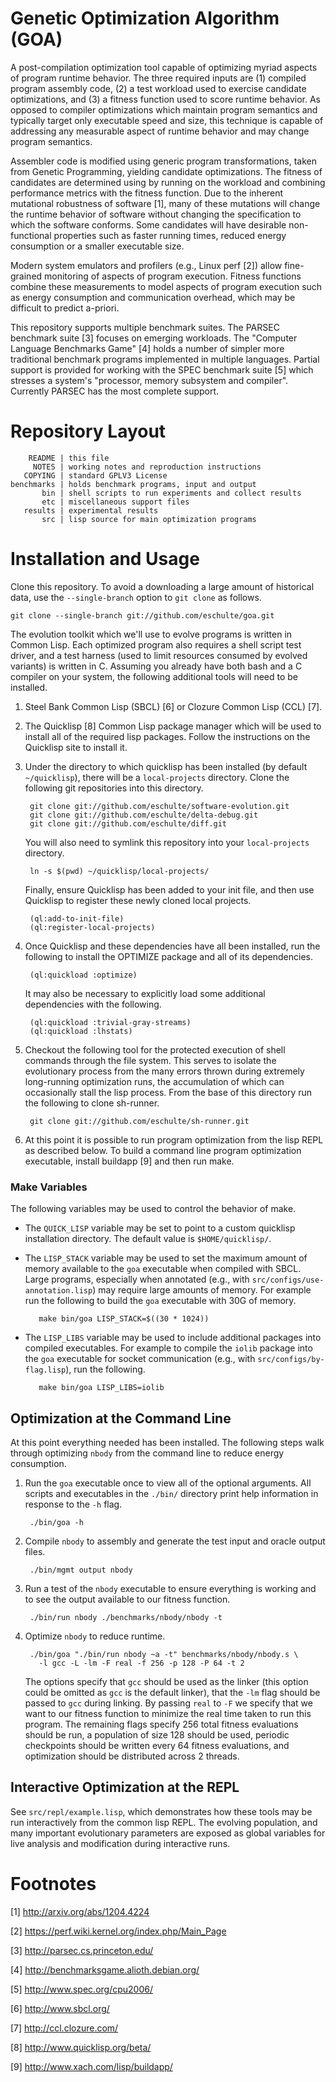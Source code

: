 Genetic Optimization Algorithm (GOA)
====================================

A post-compilation optimization tool capable of optimizing myriad
aspects of program runtime behavior.  The three required inputs are
(1) compiled program assembly code, (2) a test workload used to
exercise candidate optimizations, and (3) a fitness function used to
score runtime behavior.  As opposed to compiler optimizations which
maintain program semantics and typically target only executable speed
and size, this technique is capable of addressing any measurable
aspect of runtime behavior and may change program semantics.

Assembler code is modified using generic program transformations,
taken from Genetic Programming, yielding candidate optimizations.  The
fitness of candidates are determined using by running on the workload
and combining performance metrics with the fitness function.  Due to
the inherent mutational robustness of software [1], many of these
mutations will change the runtime behavior of software without
changing the specification to which the software conforms.  Some
candidates will have desirable non-functional properties such as
faster running times, reduced energy consumption or a smaller
executable size.

Modern system emulators and profilers (e.g., Linux perf [2]) allow
fine-grained monitoring of aspects of program execution.  Fitness
functions combine these measurements to model aspects of program
execution such as energy consumption and communication overhead, which
may be difficult to predict a-priori.

This repository supports multiple benchmark suites.  The PARSEC
benchmark suite [3] focuses on emerging workloads.  The "Computer
Language Benchmarks Game" [4] holds a number of simpler more
traditional benchmark programs implemented in multiple languages.
Partial support is provided for working with the SPEC benchmark suite
[5] which stresses a system's "processor, memory subsystem and
compiler".  Currently PARSEC has the most complete support.

Repository Layout
=================

        README | this file
         NOTES | working notes and reproduction instructions
       COPYING | standard GPLV3 License
    benchmarks | holds benchmark programs, input and output
           bin | shell scripts to run experiments and collect results
           etc | miscellaneous support files
       results | experimental results
           src | lisp source for main optimization programs

Installation and Usage
======================

Clone this repository.  To avoid a downloading a large amount of
historical data, use the `--single-branch` option to `git clone` as
follows.

    git clone --single-branch git://github.com/eschulte/goa.git

The evolution toolkit which we'll use to evolve programs is written in
Common Lisp.  Each optimized program also requires a shell script test
driver, and a test harness (used to limit resources consumed by
evolved variants) is written in C.  Assuming you already have both
bash and a C compiler on your system, the following additional tools
will need to be installed.

1. Steel Bank Common Lisp (SBCL) [6] or Clozure Common Lisp (CCL) [7].

2. The Quicklisp [8] Common Lisp package manager which will be used to
   install all of the required lisp packages.  Follow the instructions
   on the Quicklisp site to install it.

3. Under the directory to which quicklisp has been installed (by
   default `~/quicklisp`), there will be a `local-projects` directory.
   Clone the following git repositories into this directory.

        git clone git://github.com/eschulte/software-evolution.git
        git clone git://github.com/eschulte/delta-debug.git
        git clone git://github.com/eschulte/diff.git

   You will also need to symlink this repository into your
   `local-projects` directory.

        ln -s $(pwd) ~/quicklisp/local-projects/

   Finally, ensure Quicklisp has been added to your init file, and
   then use Quicklisp to register these newly cloned local projects.

        (ql:add-to-init-file)
        (ql:register-local-projects)

4. Once Quicklisp and these dependencies have all been installed, run
   the following to install the OPTIMIZE package and all of its
   dependencies.

        (ql:quickload :optimize)

   It may also be necessary to explicitly load some additional
   dependencies with the following.

        (ql:quickload :trivial-gray-streams)
        (ql:quickload :lhstats)

5. Checkout the following tool for the protected execution of shell
   commands through the file system.  This serves to isolate the
   evolutionary process from the many errors thrown during extremely
   long-running optimization runs, the accumulation of which can
   occasionally stall the lisp process.  From the base of this
   directory run the following to clone sh-runner.

        git clone git://github.com/eschulte/sh-runner.git

6. At this point it is possible to run program optimization from the
   lisp REPL as described below.  To build a command line program
   optimization executable, install buildapp [9] and then run make.

### Make Variables

The following variables may be used to control the behavior of make.

- The `QUICK_LISP` variable may be set to point to a custom quicklisp
  installation directory.  The default value is `$HOME/quicklisp/`.

- The `LISP_STACK` variable may be used to set the maximum amount of
  memory available to the `goa` executable when compiled with SBCL.
  Large programs, especially when annotated (e.g., with
  `src/configs/use-annotation.lisp`) may require large amounts of
  memory.  For example run the following to build the `goa` executable
  with 30G of memory.

         make bin/goa LISP_STACK=$((30 * 1024))

- The `LISP_LIBS` variable may be used to include additional packages
  into compiled executables.  For example to compile the `iolib`
  package into the `goa` executable for socket communication (e.g.,
  with `src/configs/by-flag.lisp`), run the following.

         make bin/goa LISP_LIBS=iolib

Optimization at the Command Line
--------------------------------

At this point everything needed has been installed.  The following
steps walk through optimizing `nbody` from the command line to reduce
energy consumption.

1. Run the `goa` executable once to view all of the optional
   arguments.  All scripts and executables in the `./bin/` directory
   print help information in response to the `-h` flag.

        ./bin/goa -h

2. Compile `nbody` to assembly and generate the test input and oracle
   output files.

        ./bin/mgmt output nbody

3. Run a test of the `nbody` executable to ensure everything is
   working and to see the output available to our fitness function.

        ./bin/run nbody ./benchmarks/nbody/nbody -t

4. Optimize `nbody` to reduce runtime.

        ./bin/goa "./bin/run nbody ~a -t" benchmarks/nbody/nbody.s \
          -l gcc -L -lm -F real -f 256 -p 128 -P 64 -t 2

   The options specify that `gcc` should be used as the linker (this
   option could be omitted as `gcc` is the default linker), that the
   `-lm` flag should be passed to `gcc` during linking.  By passing
   `real` to `-F` we specify that we want to our fitness function to
   minimize the real time taken to run this program.  The remaining
   flags specify 256 total fitness evaluations should be run, a
   population of size 128 should be used, periodic checkpoints should
   be written every 64 fitness evaluations, and optimization should be
   distributed across 2 threads.

Interactive Optimization at the REPL
------------------------------------

See `src/repl/example.lisp`, which demonstrates how these tools may be
run interactively from the common lisp REPL.  The evolving population,
and many important evolutionary parameters are exposed as global
variables for live analysis and modification during interactive runs.

Footnotes
=========

[1] http://arxiv.org/abs/1204.4224

[2] https://perf.wiki.kernel.org/index.php/Main_Page

[3] http://parsec.cs.princeton.edu/

[4] http://benchmarksgame.alioth.debian.org/

[5] http://www.spec.org/cpu2006/

[6] http://www.sbcl.org/

[7] http://ccl.clozure.com/

[8] http://www.quicklisp.org/beta/

[9] http://www.xach.com/lisp/buildapp/
